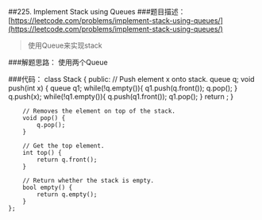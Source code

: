 ##225. Implement Stack using Queues
###题目描述：[https://leetcode.com/problems/implement-stack-using-queues/](https://leetcode.com/problems/implement-stack-using-queues/)
> 使用Queue来实现stack

###解题思路：
使用两个Queue

###代码：
	class Stack {
	public:
	    // Push element x onto stack.
	    queue<int> q;
	    void push(int x) {
	        queue<int> q1;
	        while(!q.empty()){
	            q1.push(q.front());
	            q.pop();
	        }
	        q.push(x);
	        while(!q1.empty()){
	            q.push(q1.front());
	            q1.pop();
	        }
	        return ;
	    }
	
	    // Removes the element on top of the stack.
	    void pop() {
	        q.pop();
	    }
	
	    // Get the top element.
	    int top() {
	        return q.front();
	    }
	
	    // Return whether the stack is empty.
	    bool empty() {
	        return q.empty();
	    }
	};